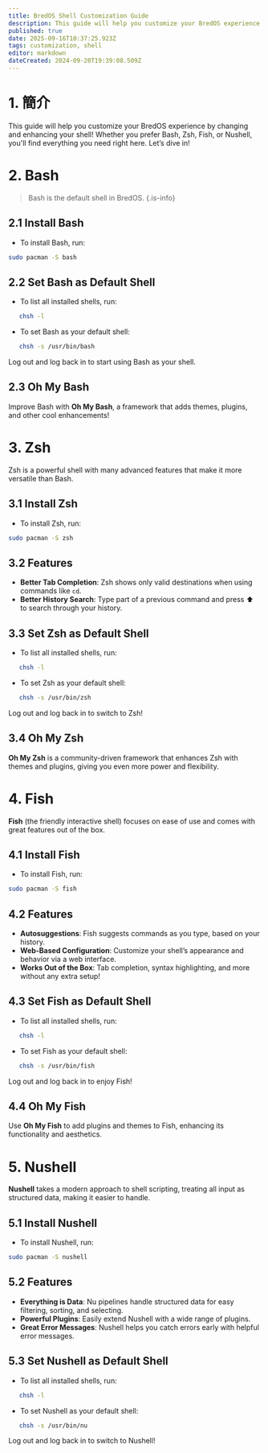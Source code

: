 ```yaml
---
title: BredOS Shell Customization Guide
description: This guide will help you customize your BredOS experience by changing and enhancing your shell!
published: true
date: 2025-09-16T10:37:25.923Z
tags: customization, shell
editor: markdown
dateCreated: 2024-09-20T19:39:08.509Z
---
```


# 1. 簡介

This guide will help you customize your BredOS experience by changing and enhancing your shell!  Whether you prefer Bash, Zsh, Fish, or Nushell, you'll find everything you need right here. Let’s dive in!

# 2. Bash

> Bash is the default shell in BredOS.
> {.is-info}

## 2.1 Install Bash

- To install Bash, run:

```bash
sudo pacman -S bash
```

## 2.2 Set Bash as Default Shell

- To list all installed shells, run:

```bash
   chsh -l
```

- To set Bash as your default shell:

```bash
   chsh -s /usr/bin/bash
```

Log out and log back in to start using Bash as your shell.

## 2.3 Oh My Bash

Improve Bash with **Oh My Bash**, a framework that adds themes, plugins, and other cool enhancements!

# 3. Zsh

Zsh is a powerful shell with many advanced features that make it more versatile than Bash.

## 3.1 Install Zsh

- To install Zsh, run:

```bash
sudo pacman -S zsh
```

## 3.2 Features

- **Better Tab Completion**: Zsh shows only valid destinations when using commands like `cd`.
- **Better History Search**: Type part of a previous command and press ⬆ to search through your history.

## 3.3 Set Zsh as Default Shell

- To list all installed shells, run:

```bash
   chsh -l
```

- To set Zsh as your default shell:

```bash
   chsh -s /usr/bin/zsh
```

Log out and log back in to switch to Zsh!

## 3.4 Oh My Zsh

**Oh My Zsh** is a community-driven framework that enhances Zsh with themes and plugins, giving you even more power and flexibility.

# 4. Fish

**Fish** (the friendly interactive shell) focuses on ease of use and comes with great features out of the box.

## 4.1 Install Fish

- To install Fish, run:

```bash
sudo pacman -S fish
```

## 4.2 Features

- **Autosuggestions**: Fish suggests commands as you type, based on your history.
- **Web-Based Configuration**: Customize your shell’s appearance and behavior via a web interface.
- **Works Out of the Box**: Tab completion, syntax highlighting, and more without any extra setup!

## 4.3 Set Fish as Default Shell

- To list all installed shells, run:

```bash
   chsh -l
```

- To set Fish as your default shell:

```bash
   chsh -s /usr/bin/fish
```

Log out and log back in to enjoy Fish!

## 4.4 Oh My Fish

Use **Oh My Fish** to add plugins and themes to Fish, enhancing its functionality and aesthetics.

# 5. Nushell

**Nushell** takes a modern approach to shell scripting, treating all input as structured data, making it easier to handle.

## 5.1 Install Nushell

- To install Nushell, run:

```bash
sudo pacman -S nushell
```

## 5.2 Features

- **Everything is Data**: Nu pipelines handle structured data for easy filtering, sorting, and selecting.
- **Powerful Plugins**: Easily extend Nushell with a wide range of plugins.
- **Great Error Messages**: Nushell helps you catch errors early with helpful error messages.

## 5.3 Set Nushell as Default Shell

- To list all installed shells, run:

```bash
   chsh -l
```

- To set Nushell as your default shell:

```bash
   chsh -s /usr/bin/nu
```

Log out and log back in to switch to Nushell!
